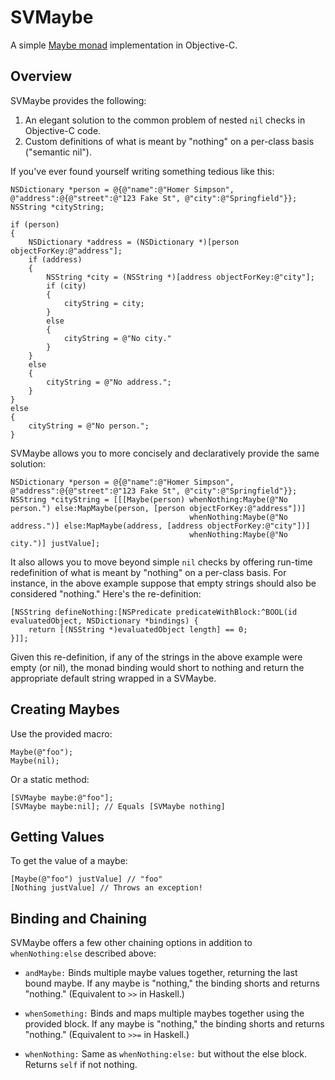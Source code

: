 SVMaybe
=======

A simple [Maybe monad](http://en.wikipedia.org/wiki/Monad_\(functional_programming\)#The_Maybe_monad) implementation in Objective-C.

Overview
--------

SVMaybe provides the following:

1. An elegant solution to the common problem of nested ```nil``` checks in Objective-C code.
2. Custom definitions of what is meant by "nothing" on a per-class basis ("semantic nil").

If you've ever found yourself writing something tedious like this:

```objc
NSDictionary *person = @{@"name":@"Homer Simpson", @"address":@{@"street":@"123 Fake St", @"city":@"Springfield"}};
NSString *cityString;

if (person)
{
    NSDictionary *address = (NSDictionary *)[person objectForKey:@"address"];
    if (address)
    {
        NSString *city = (NSString *)[address objectForKey:@"city"];
        if (city)
        {
            cityString = city;
        }
        else
        {
            cityString = @"No city."
        }
    }
    else
    {
        cityString = @"No address.";
    }
}
else
{
    cityString = @"No person.";
}
```
    
SVMaybe allows you to more concisely and declaratively provide the same solution:

```objc
NSDictionary *person = @{@"name":@"Homer Simpson", @"address":@{@"street":@"123 Fake St", @"city":@"Springfield"}};
NSString *cityString = [[[Maybe(person) whenNothing:Maybe(@"No person.") else:MapMaybe(person, [person objectForKey:@"address"])]
                                        whenNothing:Maybe(@"No address.")] else:MapMaybe(address, [address objectForKey:@"city"])]
                                        whenNothing:Maybe(@"No city.")] justValue];
```

It also allows you to move beyond simple ```nil``` checks by offering run-time redefinition of what is meant by "nothing" on a per-class basis. For instance, in the above example suppose that empty strings should also be considered "nothing." Here's the re-definition:

```objc
[NSString defineNothing:[NSPredicate predicateWithBlock:^BOOL(id evaluatedObject, NSDictionary *bindings) {
    return [(NSString *)evaluatedObject length] == 0;
}]];
```

Given this re-definition, if any of the strings in the above example were empty (or nil), the monad binding would short to nothing and return the appropriate default string wrapped in a SVMaybe.

Creating Maybes
---------------

Use the provided macro:

```objc
Maybe(@"foo");
Maybe(nil);
```

Or a static method:

```objc
[SVMaybe maybe:@"foo"];
[SVMaybe maybe:nil]; // Equals [SVMaybe nothing]
```

Getting Values
--------------

To get the value of a maybe:

```objc
[Maybe(@"foo") justValue] // "foo"
[Nothing justValue] // Throws an exception!
```

Binding and Chaining
--------------------

SVMaybe offers a few other chaining options in addition to ```whenNothing:else``` described above:

* ```andMaybe:``` Binds multiple maybe values together, returning the last bound maybe. If any maybe is "nothing," the binding shorts and returns "nothing." (Equivalent to ```>>``` in Haskell.)

* ```whenSomething:``` Binds and maps multiple maybes together using the provided block. If any maybe is "nothing," the binding shorts and returns "nothing." (Equivalent to ```>>=``` in Haskell.)

* ```whenNothing:``` Same as ```whenNothing:else:``` but without the else block. Returns ```self``` if not nothing.
